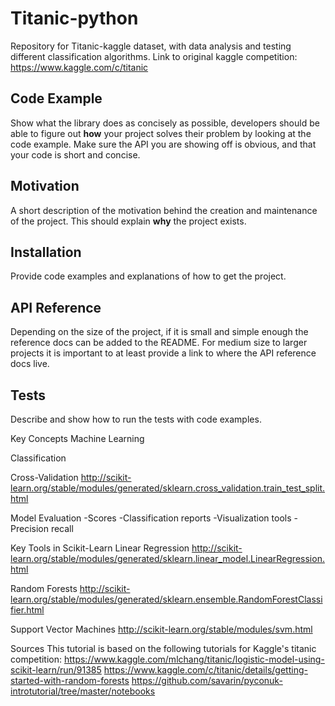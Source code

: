 # Titanic-python
Repository for Titanic-kaggle dataset, with data analysis and testing different classification algorithms.
Link to original kaggle competition: https://www.kaggle.com/c/titanic

## Code Example

Show what the library does as concisely as possible, developers should be able
to figure out **how** your project solves their problem by looking at the code example. 
Make sure the API you are showing off is obvious, and that your code is short and concise.

## Motivation

A short description of the motivation behind the creation and maintenance of the project. This should explain **why** the project exists.

## Installation

Provide code examples and explanations of how to get the project.

## API Reference

Depending on the size of the project, if it is small and simple enough the reference docs can be added to the README.
For medium size to larger projects it is important to at least provide a link to where the API reference docs live.

## Tests

Describe and show how to run the tests with code examples.

Key Concepts
Machine Learning

Classification

Cross-Validation
http://scikit-learn.org/stable/modules/generated/sklearn.cross_validation.train_test_split.html

Model Evaluation
-Scores
-Classification reports
-Visualization tools
-Precision recall

Key Tools in Scikit-Learn
Linear Regression
http://scikit-learn.org/stable/modules/generated/sklearn.linear_model.LinearRegression.html

Random Forests
http://scikit-learn.org/stable/modules/generated/sklearn.ensemble.RandomForestClassifier.html

Support Vector Machines
http://scikit-learn.org/stable/modules/svm.html

Sources
This tutorial is based on the following tutorials for Kaggle's titanic competition: https://www.kaggle.com/mlchang/titanic/logistic-model-using-scikit-learn/run/91385 https://www.kaggle.com/c/titanic/details/getting-started-with-random-forests https://github.com/savarin/pyconuk-introtutorial/tree/master/notebooks
